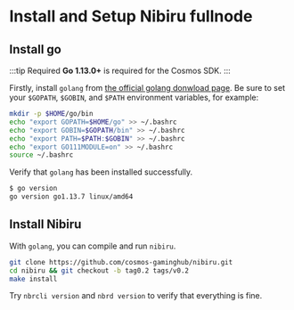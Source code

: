 # Install and Setup Nibiru fullnode

## Install go

:::tip Required
**Go 1.13.0+** is required for the Cosmos SDK.
:::

Firstly, install `golang` from [the official golang donwload page](https://golang.org/dl/).
Be sure to set your `$GOPATH`, `$GOBIN`, and `$PATH` environment variables, for example:

```sh
mkdir -p $HOME/go/bin
echo "export GOPATH=$HOME/go" >> ~/.bashrc
echo "export GOBIN=$GOPATH/bin" >> ~/.bashrc
echo "export PATH=$PATH:$GOBIN" >> ~/.bashrc
echo "export GO111MODULE=on" >> ~/.bashrc
source ~/.bashrc
```

Verify that `golang` has been installed successfully.

```sh
$ go version
go version go1.13.7 linux/amd64
```


## Install Nibiru
With `golang`, you can compile and run `nibiru`.

```sh
git clone https://github.com/cosmos-gaminghub/nibiru.git
cd nibiru && git checkout -b tag0.2 tags/v0.2
make install
```

Try `nbrcli version` and `nbrd version` to verify that everything is fine.

